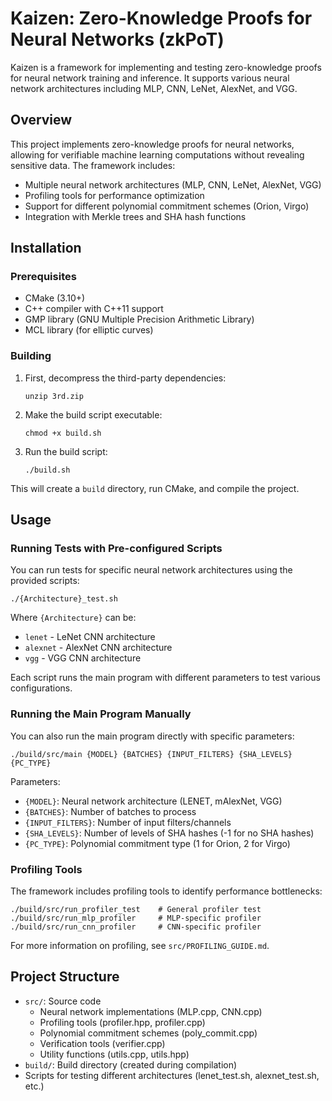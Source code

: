 # Kaizen: Zero-Knowledge Proofs for Neural Networks (zkPoT)

Kaizen is a framework for implementing and testing zero-knowledge proofs for neural network training and inference. It supports various neural network architectures including MLP, CNN, LeNet, AlexNet, and VGG.

## Overview

This project implements zero-knowledge proofs for neural networks, allowing for verifiable machine learning computations without revealing sensitive data. The framework includes:

- Multiple neural network architectures (MLP, CNN, LeNet, AlexNet, VGG)
- Profiling tools for performance optimization
- Support for different polynomial commitment schemes (Orion, Virgo)
- Integration with Merkle trees and SHA hash functions

## Installation

### Prerequisites

- CMake (3.10+)
- C++ compiler with C++11 support
- GMP library (GNU Multiple Precision Arithmetic Library)
- MCL library (for elliptic curves)

### Building

1. First, decompress the third-party dependencies:
   ```
   unzip 3rd.zip
   ```

2. Make the build script executable:
   ```
   chmod +x build.sh
   ```

3. Run the build script:
   ```
   ./build.sh
   ```

This will create a `build` directory, run CMake, and compile the project.

## Usage

### Running Tests with Pre-configured Scripts

You can run tests for specific neural network architectures using the provided scripts:

```
./{Architecture}_test.sh
```

Where `{Architecture}` can be:
- `lenet` - LeNet CNN architecture
- `alexnet` - AlexNet CNN architecture
- `vgg` - VGG CNN architecture

Each script runs the main program with different parameters to test various configurations.

### Running the Main Program Manually

You can also run the main program directly with specific parameters:

```
./build/src/main {MODEL} {BATCHES} {INPUT_FILTERS} {SHA_LEVELS} {PC_TYPE}
```

Parameters:
- `{MODEL}`: Neural network architecture (LENET, mAlexNet, VGG)
- `{BATCHES}`: Number of batches to process
- `{INPUT_FILTERS}`: Number of input filters/channels
- `{SHA_LEVELS}`: Number of levels of SHA hashes (-1 for no SHA hashes)
- `{PC_TYPE}`: Polynomial commitment type (1 for Orion, 2 for Virgo)

### Profiling Tools

The framework includes profiling tools to identify performance bottlenecks:

```
./build/src/run_profiler_test    # General profiler test
./build/src/run_mlp_profiler     # MLP-specific profiler
./build/src/run_cnn_profiler     # CNN-specific profiler
```

For more information on profiling, see `src/PROFILING_GUIDE.md`.

## Project Structure

- `src/`: Source code
  - Neural network implementations (MLP.cpp, CNN.cpp)
  - Profiling tools (profiler.hpp, profiler.cpp)
  - Polynomial commitment schemes (poly_commit.cpp)
  - Verification tools (verifier.cpp)
  - Utility functions (utils.cpp, utils.hpp)
- `build/`: Build directory (created during compilation)
- Scripts for testing different architectures (lenet_test.sh, alexnet_test.sh, etc.)
